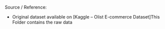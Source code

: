 Source / Reference:
- Original dataset available on [Kaggle – Olist E-commerce Dataset]This Folder contains the raw data
